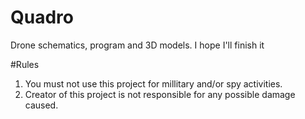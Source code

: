 # Quadro
Drone schematics, program and 3D models. I hope I'll finish it

#Rules
1. You must not use this project for millitary and/or spy activities.
2. Creator of this project is not responsible for any possible damage caused.
